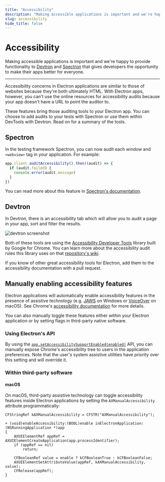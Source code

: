 ```yaml
---
title: "Accessibility"
description: "Making accessible applications is important and we're happy to provide functionality to Devtron and Spectron that gives developers the opportunity to make their apps better for everyone."
slug: accessibility
hide_title: false
---
```


# Accessibility

Making accessible applications is important and we're happy to provide
functionality to [Devtron][devtron] and [Spectron][spectron] that gives
developers the opportunity to make their apps better for everyone.

---

Accessibility concerns in Electron applications are similar to those of
websites because they're both ultimately HTML. With Electron apps, however,
you can't use the online resources for accessibility audits because your app
doesn't have a URL to point the auditor to.

These features bring those auditing tools to your Electron app. You can
choose to add audits to your tests with Spectron or use them within DevTools
with Devtron. Read on for a summary of the tools.

## Spectron

In the testing framework Spectron, you can now audit each window and `<webview>`
tag in your application. For example:

```javascript
app.client.auditAccessibility().then((audit) => {
  if (audit.failed) {
    console.error(audit.message)
  }
})
```

You can read more about this feature in [Spectron's documentation][spectron-a11y].

## Devtron

In Devtron, there is an accessibility tab which will allow you to audit a
page in your app, sort and filter the results.

![devtron screenshot][devtron-screenshot]

Both of these tools are using the [Accessibility Developer Tools][a11y-devtools]
library built by Google for Chrome. You can learn more about the accessibility
audit rules this library uses on that [repository's wiki][a11y-devtools-wiki].

If you know of other great accessibility tools for Electron, add them to the
accessibility documentation with a pull request.

## Manually enabling accessibility features

Electron applications will automatically enable accessibility features in the
presence of assistive technology (e.g. [JAWS](https://www.freedomscientific.com/products/software/jaws/)
on Windows or [VoiceOver](https://help.apple.com/voiceover/mac/10.15/) on macOS).
See Chrome's [accessibility documentation][a11y-docs] for more details.

You can also manually toggle these features either within your Electron application
or by setting flags in third-party native software.

### Using Electron's API

By using the [`app.setAccessibilitySupportEnabled(enabled)`][setAccessibilitySupportEnabled]
API, you can manually expose Chrome's accessibility tree to users in the application preferences.
Note that the user's system assistive utilities have priority over this setting and
will override it.

### Within third-party software

#### macOS

On macOS, third-party assistive technology can toggle accessibility features inside
Electron applications by setting the `AXManualAccessibility` attribute
programmatically:

```objc
CFStringRef kAXManualAccessibility = CFSTR("AXManualAccessibility");

+ (void)enableAccessibility:(BOOL)enable inElectronApplication:(NSRunningApplication *)app
{
    AXUIElementRef appRef = AXUIElementCreateApplication(app.processIdentifier);
    if (appRef == nil)
        return;

    CFBooleanRef value = enable ? kCFBooleanTrue : kCFBooleanFalse;
    AXUIElementSetAttributeValue(appRef, kAXManualAccessibility, value);
    CFRelease(appRef);
}
```

[devtron]: https://electronjs.org/devtron
[devtron-screenshot]: https://cloud.githubusercontent.com/assets/1305617/17156618/9f9bcd72-533f-11e6-880d-389115f40a2a.png
[spectron]: https://electronjs.org/spectron
[spectron-a11y]: https://github.com/electron/spectron#accessibility-testing
[a11y-docs]: https://www.chromium.org/developers/design-documents/accessibility#TOC-How-Chrome-detects-the-presence-of-Assistive-Technology
[a11y-devtools]: https://github.com/GoogleChrome/accessibility-developer-tools
[a11y-devtools-wiki]: https://github.com/GoogleChrome/accessibility-developer-tools/wiki/Audit-Rules
[setAccessibilitySupportEnabled]: latest/api/app.md#appsetaccessibilitysupportenabledenabled-macos-windows
